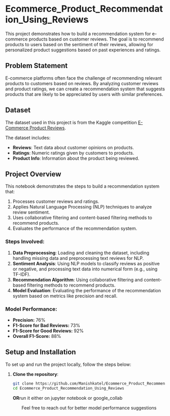 # Ecommerce_Product_Recommendation_Using_Reviews

This project demonstrates how to build a recommendation system for e-commerce products based on customer reviews. The goal is to recommend products to users based on the sentiment of their reviews, allowing for personalized product suggestions based on past experiences and ratings.

## Problem Statement

E-commerce platforms often face the challenge of recommending relevant products to customers based on reviews. By analyzing customer reviews and product ratings, we can create a recommendation system that suggests products that are likely to be appreciated by users with similar preferences.

## Dataset

The dataset used in this project is from the Kaggle competition [E-Commerce Product Reviews](https://www.kaggle.com/nicapotato/womens-ecommerce-clothing-reviews).

The dataset includes:
- **Reviews**: Text data about customer opinions on products.
- **Ratings**: Numeric ratings given by customers to products.
- **Product Info**: Information about the product being reviewed.

## Project Overview

This notebook demonstrates the steps to build a recommendation system that:
1. Processes customer reviews and ratings.
2. Applies Natural Language Processing (NLP) techniques to analyze review sentiment.
3. Uses collaborative filtering and content-based filtering methods to recommend products.
4. Evaluates the performance of the recommendation system.

### Steps Involved:
1. **Data Preprocessing**: Loading and cleaning the dataset, including handling missing data and preprocessing text reviews for NLP.
2. **Sentiment Analysis**: Using NLP models to classify reviews as positive or negative, and processing text data into numerical form (e.g., using TF-IDF).
3. **Recommendation Algorithm**: Using collaborative filtering and content-based filtering methods to recommend products.
4. **Model Evaluation**: Evaluating the performance of the recommendation system based on metrics like precision and recall.

### **Model Performance:**
- **Precision:** 76%
- **F1-Score for Bad Reviews:** 73%
- **F1-Score for Good Reviews:** 92%
- **Overall F1-Score:** 88%

## Setup and Installation

To set up and run the project locally, follow the steps below:

1. **Clone the repository**:
   ```bash
   git clone https://github.com/Manishkatel/Ecommerce_Product_Recommendation_Using_Reviews.git
   cd Ecommerce_Product_Recommendation_Using_Reviews
   ```
   **OR**run it either on jupyter notebook or google_collab

   <p align="center"><b></b>Feel free to reach out for better model performance suggestions<b></b><p>

   
